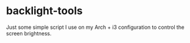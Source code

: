 # backlight-tools
Just some simple script I use on my Arch + i3 configuration to control the screen brightness.
